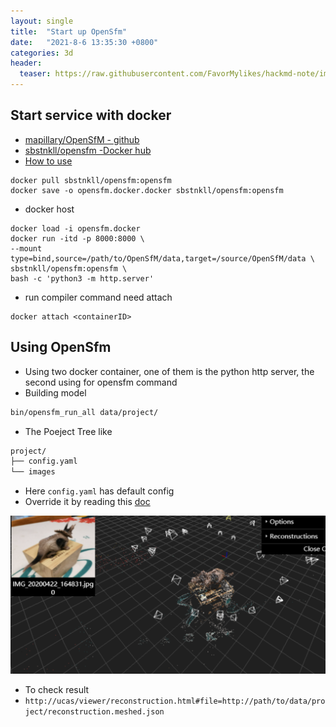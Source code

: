 ```yaml
---
layout: single
title:  "Start up OpenSfm"
date:   "2021-8-6 13:35:30 +0800"
categories: 3d
header:
  teaser: https://raw.githubusercontent.com/FavorMylikes/hackmd-note/img/img20210806134610.png
---
```


## Start service with docker

- [mapillary/OpenSfM - github](https://github.com/mapillary/OpenSfM/)
- [sbstnkll/opensfm -Docker hub](https://hub.docker.com/r/sbstnkll/opensfm)
- [How to use](https://www.opensfm.org/docs/using.html)

```docker
docker pull sbstnkll/opensfm:opensfm
docker save -o opensfm.docker.docker sbstnkll/opensfm:opensfm
```

- docker host

```docker
docker load -i opensfm.docker
docker run -itd -p 8000:8000 \
--mount type=bind,source=/path/to/OpenSfM/data,target=/source/OpenSfM/data \
sbstnkll/opensfm:opensfm \
bash -c 'python3 -m http.server'
```

- run compiler command need attach

```docker
docker attach <containerID>
```

## Using OpenSfm

- Using two docker container, one of them is the python http server, the second using for opensfm command
- Building model

```bash
bin/opensfm_run_all data/project/
```

- The Poeject Tree like

```bash
project/
├── config.yaml
└── images
```

- Here `config.yaml` has default config
- Override it by reading this [doc](https://www.opensfm.org/docs/_modules/opensfm/config.html#default_config)

<img src="https://raw.githubusercontent.com/FavorMylikes/hackmd-note/img/img20210806153055.png" alt="20210806153055">

- To check result
- `http://ucas/viewer/reconstruction.html#file=http://path/to/data/project/reconstruction.meshed.json`
